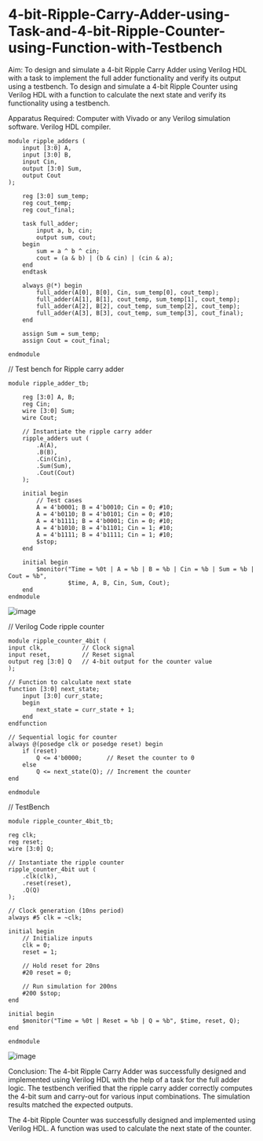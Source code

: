 # 4-bit-Ripple-Carry-Adder-using-Task-and-4-bit-Ripple-Counter-using-Function-with-Testbench
Aim:
To design and simulate a 4-bit Ripple Carry Adder using Verilog HDL with a task to implement the full adder functionality and verify its output using a testbench.
To design and simulate a 4-bit Ripple Counter using Verilog HDL with a function to calculate the next state and verify its functionality using a testbench.

Apparatus Required:
Computer with Vivado or any Verilog simulation software.
Verilog HDL compiler.
```
module ripple_adders (
    input [3:0] A, 
    input [3:0] B, 
    input Cin, 
    output [3:0] Sum, 
    output Cout
);

    reg [3:0] sum_temp;
    reg cout_temp;
    reg cout_final;

    task full_adder;
        input a, b, cin;
        output sum, cout;
    begin
        sum = a ^ b ^ cin;
        cout = (a & b) | (b & cin) | (cin & a);
    end
    endtask

    always @(*) begin
        full_adder(A[0], B[0], Cin, sum_temp[0], cout_temp);
        full_adder(A[1], B[1], cout_temp, sum_temp[1], cout_temp);
        full_adder(A[2], B[2], cout_temp, sum_temp[2], cout_temp);
        full_adder(A[3], B[3], cout_temp, sum_temp[3], cout_final);
    end

    assign Sum = sum_temp;
    assign Cout = cout_final;

endmodule
```

// Test bench for Ripple carry adder
```
module ripple_adder_tb;

    reg [3:0] A, B;
    reg Cin;
    wire [3:0] Sum;
    wire Cout;

    // Instantiate the ripple carry adder
    ripple_adders uut (
        .A(A),
        .B(B),
        .Cin(Cin),
        .Sum(Sum),
        .Cout(Cout)
    );

    initial begin
        // Test cases
        A = 4'b0001; B = 4'b0010; Cin = 0; #10;
        A = 4'b0110; B = 4'b0101; Cin = 0; #10;
        A = 4'b1111; B = 4'b0001; Cin = 0; #10;
        A = 4'b1010; B = 4'b1101; Cin = 1; #10;
        A = 4'b1111; B = 4'b1111; Cin = 1; #10;
        $stop;
    end

    initial begin
        $monitor("Time = %0t | A = %b | B = %b | Cin = %b | Sum = %b | Cout = %b",
                 $time, A, B, Cin, Sum, Cout);
    end
endmodule
```
![image](https://github.com/user-attachments/assets/4d126c89-0fb5-43da-b9b2-cefde5ba1b6f)

// Verilog Code ripple counter
```
module ripple_counter_4bit (
input clk,           // Clock signal
input reset,         // Reset signal
output reg [3:0] Q   // 4-bit output for the counter value
);

// Function to calculate next state
function [3:0] next_state;
    input [3:0] curr_state;
    begin
        next_state = curr_state + 1;
    end
endfunction

// Sequential logic for counter
always @(posedge clk or posedge reset) begin
    if (reset)
        Q <= 4'b0000;       // Reset the counter to 0
    else
        Q <= next_state(Q); // Increment the counter
end

endmodule
```
// TestBench
```
module ripple_counter_4bit_tb;

reg clk;
reg reset;
wire [3:0] Q;

// Instantiate the ripple counter
ripple_counter_4bit uut (
    .clk(clk),
    .reset(reset),
    .Q(Q)
);

// Clock generation (10ns period)
always #5 clk = ~clk;

initial begin
    // Initialize inputs
    clk = 0;
    reset = 1;

    // Hold reset for 20ns
    #20 reset = 0;

    // Run simulation for 200ns
    #200 $stop;
end

initial begin
    $monitor("Time = %0t | Reset = %b | Q = %b", $time, reset, Q);
end

endmodule
```
![image](https://github.com/user-attachments/assets/aa745d32-0ca4-4e70-8167-320846523a1e)

Conclusion:
The 4-bit Ripple Carry Adder was successfully designed and implemented using Verilog HDL with the help of a task for the full adder logic. The testbench verified that the ripple carry adder correctly computes the 4-bit sum and carry-out for various input combinations. The simulation results matched the expected outputs.

The 4-bit Ripple Counter was successfully designed and implemented using Verilog HDL. A function was used to calculate the next state of the counter.

